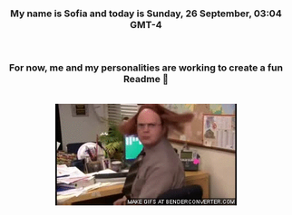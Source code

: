 


<div align="center">
<h3 >My name is Sofia and today is Sunday, 26 September, 03:04 GMT-4</h3><br>
<h3 >For now, me and my personalities are working to create a fun Readme 👋
</h3><br>
<img src='img/dwight.gif' alt='working...'/>
</div>

